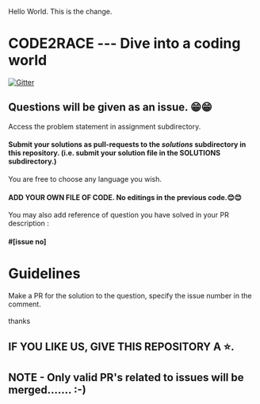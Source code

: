 Hello World. This is the change.
# CODE2RACE --- Dive into a coding world
[![Gitter](https://img.shields.io/gitter/room/bvphec/Lobby.svg?style=flat-square)](https://gitter.im/bvphec/Lobby)

## Questions will be given as an issue. 😁😁
Access the problem statement in assignment subdirectory.
#### Submit your solutions as pull-requests to the *solutions* subdirectory in this repository. (i.e. submit your solution file in the SOLUTIONS subdirectory.)
You are free to choose any language you wish. <br> 
#### ADD YOUR OWN FILE OF CODE. No editings in the previous code.😊😊
You may also add reference of question you have solved in your PR description : 
####  #[issue no] 

Guidelines
==========

Make a PR for the solution to the question, specify the issue number in the comment.
<br><br>
thanks 

## IF YOU LIKE US, GIVE THIS REPOSITORY A ⭐.

## NOTE - Only valid PR's related to issues will be merged....... :-) 
